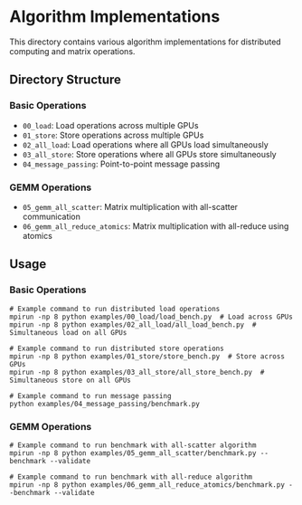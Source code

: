 # Algorithm Implementations

This directory contains various algorithm implementations for distributed computing and matrix operations.

## Directory Structure

### Basic Operations
- `00_load`: Load operations across multiple GPUs
- `01_store`: Store operations across multiple GPUs
- `02_all_load`: Load operations where all GPUs load simultaneously
- `03_all_store`: Store operations where all GPUs store simultaneously
- `04_message_passing`: Point-to-point message passing

### GEMM Operations
- `05_gemm_all_scatter`: Matrix multiplication with all-scatter communication
- `06_gemm_all_reduce_atomics`: Matrix multiplication with all-reduce using atomics

## Usage

### Basic Operations
```terminal
# Example command to run distributed load operations
mpirun -np 8 python examples/00_load/load_bench.py  # Load across GPUs
mpirun -np 8 python examples/02_all_load/all_load_bench.py  # Simultaneous load on all GPUs

# Example command to run distributed store operations
mpirun -np 8 python examples/01_store/store_bench.py  # Store across GPUs
mpirun -np 8 python examples/03_all_store/all_store_bench.py  # Simultaneous store on all GPUs

# Example command to run message passing
python examples/04_message_passing/benchmark.py
```

### GEMM Operations
```terminal
# Example command to run benchmark with all-scatter algorithm
mpirun -np 8 python examples/05_gemm_all_scatter/benchmark.py --benchmark --validate

# Example command to run benchmark with all-reduce algorithm
mpirun -np 8 python examples/06_gemm_all_reduce_atomics/benchmark.py --benchmark --validate
```
